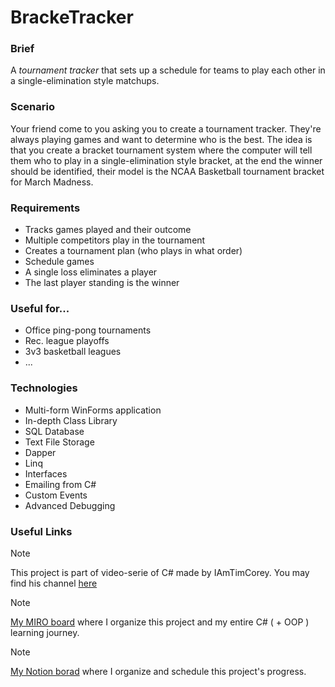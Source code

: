 # BrackeTracker
### Brief
A _tournament tracker_ that sets up a schedule for teams to play each other in a single-elimination style matchups.

### Scenario
Your friend come to you asking you to create a tournament tracker. They're always playing games and want to determine who is the best. The idea is that you create a bracket tournament system where the computer will tell them who to play in a single-elimination style bracket, at the end the winner should be identified, their model is the NCAA Basketball tournament bracket for March Madness.

### Requirements

- Tracks games played and their outcome
- Multiple competitors play in the tournament
- Creates a tournament plan (who plays in what order)
- Schedule games
- A single loss eliminates a player
- The last player standing is the winner
  
### Useful for...
- Office ping-pong tournaments
- Rec. league playoffs
- 3v3 basketball leagues
- ...

### Technologies
- Multi-form WinForms application
- In-depth Class Library
- SQL Database
- Text File Storage
- Dapper
- Linq
- Interfaces
- Emailing from C#
- Custom Events
- Advanced Debugging

### Useful Links
> [!NOTE]
> This project is part of video-serie of C# made by IAmTimCorey. You may find his channel [here](https://www.youtube.com/@IAmTimCorey)

> [!NOTE]
> [My MIRO board](https://miro.com/app/board/uXjVM8KB1Kk=/#tpicker-content) where I organize this project and my entire C# ( + OOP ) learning journey.

> [!NOTE]
> [My Notion borad](https://www.notion.so/Code-Journey-3d04ee54f9ef4ab0b9a8243db4af2389?pvs=4) where I organize and schedule this project's progress.
